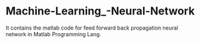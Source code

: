 # Machine-Learning_-Neural-Network
It contains the matlab code for feed forward back propagation neural network in Matlab Programming Lang.
